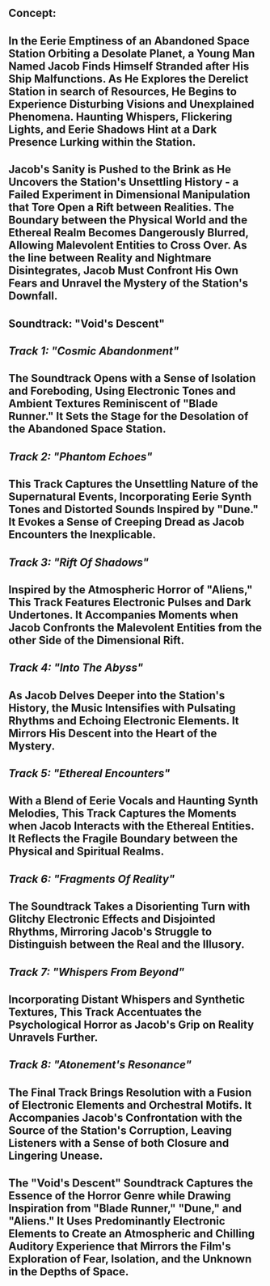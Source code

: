 ## **Concept:**
## In the Eerie Emptiness of an Abandoned Space Station Orbiting a Desolate Planet, a Young Man Named Jacob Finds Himself Stranded after His Ship Malfunctions. As He Explores the Derelict Station in search of Resources, He Begins to Experience Disturbing Visions and Unexplained Phenomena. Haunting Whispers, Flickering Lights, and Eerie Shadows Hint at a Dark Presence Lurking within the Station.

## Jacob's Sanity is Pushed to the Brink as He Uncovers the Station's Unsettling History - a Failed Experiment in Dimensional Manipulation that Tore Open a Rift between Realities. The Boundary between the Physical World and the Ethereal Realm Becomes Dangerously Blurred, Allowing Malevolent Entities to Cross Over. As the line between Reality and Nightmare Disintegrates, Jacob Must Confront His Own Fears and Unravel the Mystery of the Station's Downfall.

## **Soundtrack: "Void's Descent"**
## *Track 1: "Cosmic Abandonment"*
## The Soundtrack Opens with a Sense of Isolation and Foreboding, Using Electronic Tones and Ambient Textures Reminiscent of "Blade Runner." It Sets the Stage for the Desolation of the Abandoned Space Station.

## *Track 2: "Phantom Echoes"*
## This Track Captures the Unsettling Nature of the Supernatural Events, Incorporating Eerie Synth Tones and Distorted Sounds Inspired by "Dune." It Evokes a Sense of Creeping Dread as Jacob Encounters the Inexplicable.

## *Track 3: "Rift Of Shadows"*
## Inspired by the Atmospheric Horror of "Aliens," This Track Features Electronic Pulses and Dark Undertones. It Accompanies Moments when Jacob Confronts the Malevolent Entities from the other Side of the Dimensional Rift.

## *Track 4: "Into The Abyss"*
## As Jacob Delves Deeper into the Station's History, the Music Intensifies with Pulsating Rhythms and Echoing Electronic Elements. It Mirrors His Descent into the Heart of the Mystery.

## *Track 5: "Ethereal Encounters"*
## With a Blend of Eerie Vocals and Haunting Synth Melodies, This Track Captures the Moments when Jacob Interacts with the Ethereal Entities. It Reflects the Fragile Boundary between the Physical and Spiritual Realms.

## *Track 6: "Fragments Of Reality"*
## The Soundtrack Takes a Disorienting Turn with Glitchy Electronic Effects and Disjointed Rhythms, Mirroring Jacob's Struggle to Distinguish between the Real and the Illusory.

## *Track 7: "Whispers From Beyond"*
## Incorporating Distant Whispers and Synthetic Textures, This Track Accentuates the Psychological Horror as Jacob's Grip on Reality Unravels Further.

## *Track 8: "Atonement's Resonance"*
## The Final Track Brings Resolution with a Fusion of Electronic Elements and Orchestral Motifs. It Accompanies Jacob's Confrontation with the Source of the Station's Corruption, Leaving Listeners with a Sense of both Closure and Lingering Unease.

## The "Void's Descent" Soundtrack Captures the Essence of the Horror Genre while Drawing Inspiration from "Blade Runner," "Dune," and "Aliens." It Uses Predominantly Electronic Elements to Create an Atmospheric and Chilling Auditory Experience that Mirrors the Film's Exploration of Fear, Isolation, and the Unknown in the Depths of Space.